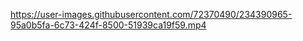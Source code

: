 



https://user-images.githubusercontent.com/72370490/234390965-95a0b5fa-6c73-424f-8500-51939ca19f59.mp4




